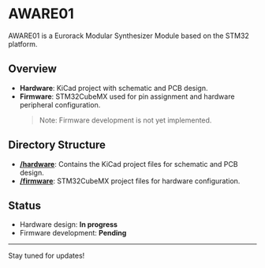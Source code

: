 # AWARE01

AWARE01 is a Eurorack Modular Synthesizer Module based on the STM32 platform.

## Overview
- **Hardware**: KiCad project with schematic and PCB design.  
- **Firmware**: STM32CubeMX used for pin assignment and hardware peripheral configuration.  
  > Note: Firmware development is not yet implemented.

## Directory Structure
- [**/hardware**](/hardware): Contains the KiCad project files for schematic and PCB design.  
- [**/firmware**](/firmware): STM32CubeMX project files for hardware configuration.  

## Status
- Hardware design: **In progress**  
- Firmware development: **Pending**

---

Stay tuned for updates!

